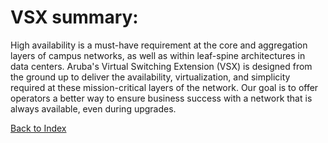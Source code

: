 # VSX summary: 

High availability is a must-have requirement at the core and aggregation layers of campus networks, as well as within leaf-spine architectures in data centers. Aruba's Virtual Switching Extension (VSX) is designed from the ground up to deliver the availability, virtualization, and simplicity required at these mission-critical layers of the network. Our goal is to offer operators a better way to ensure business success with a network that is always available, even during upgrades.

[Back to Index](../index.md)


